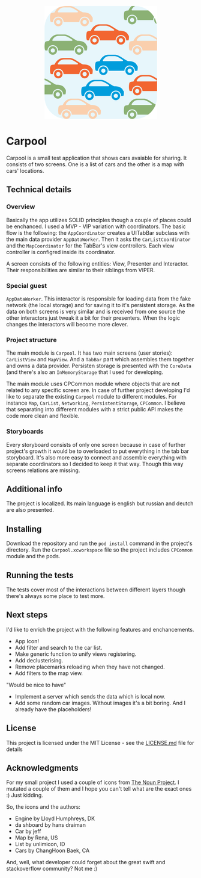 <p align="center">
<img src="https://github.com/dyrkabes/Carpool/blob/master/AppIcongithub.jpg"
width=300>
</p>

# Carpool

Carpool is a small test application that shows cars avaiable for sharing. It consists of two screens. One is a list of cars and the other is a map with cars' locations.

## Technical details
### Overview
Basically the app utilizes SOLID principles though a couple of places could be enchanced. I used a MVP - VIP variation with coordinators. The basic flow is the following: the `AppCoordinator` creates a UITabBar subclass with the main data provider `AppDataWorker`. Then it asks the `CarListCoordinator` and the `MapCoordinator` for the TabBar's view controllers. Each view controller is configred inside its coordinator.

A screen consists of the following entities: View, Presenter and Interactor. Their responsibilities are similar to their siblings from VIPER.

### Special guest
`AppDataWorker`. This interactor is responsible for loading data from the fake network (the local storage) and for saving it to it's persistent storage. As the data on both screens is very similar and is received from one source the other interactors just tweak it a bit for their presenters. When the logic changes the interactors will become more clever.

### Project structure
The main module is `Carpool`. It has two main screens (user stories): `CarListView` and `MapView`. And a `TabBar` part which assembles them together and owns a data provider. Persisten storage is presented with the `CoreData` (and there's also an `InMemoryStorage` that I used for developing.

The main module uses CPCommon module where objects that are not related to any specific screen are. In case of further project developing I'd like to separate the existing `Carpool` module to different modules. For instance `Map`, `CarList`, `Networking`, `PersistentStorage`, `CPCommon`. I believe that separating into different modules with a strict public API makes the code more clean and flexible.

### Storyboards
Every storyboard consists of only one screen because in case of further project's growth it would be to overloaded to put everything in the tab bar storyboard. It's also more easy to connect and assemble everything with separate coordinators so I decided to keep it that way. Though this way screens relations are missing.

## Additional info
The project is localized. Its main language is english but russian and deutch are also presented.

## Installing
Download the repository and run the `pod install` command in the project's directory. Run the `Carpool.xcworkspace` file so the project includes `CPCommon` module and the pods. 

## Running the tests
The tests cover most of the interactions between different layers though there's always some place to test more. 

## Next steps
I'd like to enrich the project with the following features and enchancements. 
 - App Icon!
 - Add filter and search to the car list.
 - Make generic function to unify views registering.
 - Add declusterising.
 - Remove placemarks reloading when they have not changed.
 - Add filters to the map view.
 
"Would be nice to have"
 - Implement a server which sends the data which is local now.
 - Add some random car images. Without images it's a bit boring. And I already have the placeholders!

## License
This project is licensed under the MIT License - see the [LICENSE.md](LICENSE.md) file for details

## Acknowledgments
For my small project I used a couple of icons from [The Noun Project](https://thenounproject.com). I mutated a couple of them and I hope you can't tell what are the exact ones :) Just kidding.

So, the icons and the authors:
- Engine by Lloyd Humphreys, DK 
- da shboard by hans draiman 
- Car by jeff
- Map by Rena, US 
- List by unlimicon, ID 
- Cars by ChangHoon Baek, CA 

And, well, what developer could forget about the great swift and stackoverflow community? Not me :)
